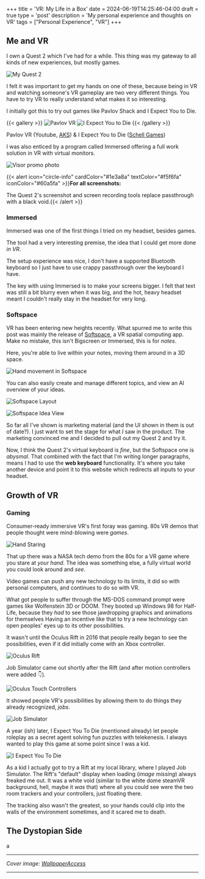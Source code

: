 +++
title = 'VR: My Life in a Box'
date = 2024-06-19T14:25:46-04:00
draft = true
type = 'post'
description  = 'My personal experience and thoughts on VR'
tags = ["Personal Experience", "VR"]
+++

<!--more-->

## Me and VR

I own a Quest 2 which I've had for a while. This thing was my gateway to all kinds of new experiences, but mostly games. 

![My Quest 2](posts/vr/quest2.jpeg "My Quest 2 (own work)")

<the-fold></the-fold>

I felt it was important to get my hands on one of these, because being in VR and watching someone's VR gameplay are two very different things. You have to try VR to really understand what makes it so interesting.

I initially got this to try out games like Pavlov Shack and I Expect You to Die. 

{{< gallery >}}
  <img src="/galleries/ieypv/pavlov.jpg" class="grid-w50" alt="Pavlov VR" />
  <img src="/galleries/ieypv/ieytd.jpg" class="grid-w50" alt="I Expect You to Die" />
{{< /gallery >}}

<figcaption>Pavlov VR (Youtube, <a href="https://www.youtube.com/@AKSBSU" target="_blank">AKS</a>) & I Expect You to Die (<a href="https://iexpectyoutodie.schellgames.com/original" target="_blank">Schell Games</a>)</figcaption>

I was also enticed by a program called Immersed offering a full work solution in VR with virtual monitors.

![Visor promo photo](posts/vr/visorpromo.png "Visor promo photo (Immersed)")

{{< alert icon="circle-info" cardColor="#1e3a8a" textColor="#f5f6fa" iconColor="#60a5fa" >}}<b>For all screenshots:</b>

The Quest 2's screenshot and screen recording tools replace passthrough with a black void.{{< /alert >}}

### Immersed

Immersed was one of the first things I tried on my headset, besides games.

The tool had a very interesting premise, the idea that I could get more done *in VR*.

The setup experience was nice, I don't have a supported Bluetooth keyboard so I just have to use crappy passthrough over the keyboard I have.

The key with using Immersed is to make your screens bigger. I felt that text was still a bit blurry even when it was big, and the hot, heavy headset meant I couldn't really stay in the headset for very long.

### Softspace

VR has been entering new heights recently. What spurred me to write this post was mainly the release of [Softspace](https://soft.space), a VR spatial computing app. Make no mistake, this isn't Bigscreen or Immersed, this is for *notes*.

Here, you're able to live within your notes, moving them around in a 3D space.

![Hand movement in Softspace](posts/vr/softspace_grip.gif "Moving your workspace around ([Softspace](https://docs.soft.space/softspace-user-guide-9636ba34e77841e0bda3115460cc920a#b66b6d6eabc342528854d0a61cf8c325))")

You can also easily create and manage different topics, and view an AI overview of your ideas.

![Softspace Layout](posts/vr/softspace_layout.png "Layout Mode ([Softspace](https://docs.soft.space/softspace-user-guide-9636ba34e77841e0bda3115460cc920a#32794642814041fd951a1c10469a10ae))")

![Softspace Idea View](posts/vr/softspace_ideas.gif "Idea Mode ([Softspace](https://building.soft.space/i/136188294/ai-powered-features-for-insight-and-inspiration))")

So far all I've shown is marketing material (and the UI shown in them is out of date?). I just want to set the stage for what *I* saw in the product. The marketing convinced me and I decided to pull out my Quest 2 and try it.

Now, I think the Quest 2's virtual keyboard is *fine*, but the Softspace one is *abysmal*. That combined with the fact that I'm writing longer paragraphs, means I had to use the **web keyboard** functionality. It's where you take another device and point it to this website which redirects all inputs to your headset.

## Growth of VR

### Gaming

Consumer-ready immersive VR's first foray was gaming. 80s VR demos that people thought were mind-blowing were *games*.

![Hand Staring](posts/vr/handstare.jpg "Hand Staring Competition (NASA)")

That up there was a NASA tech demo from the 80s for a VR game where you stare at *your hand*. The idea was something else, a fully virtual world you could look around and *see*.

Video games can push any new technology to its limits, it did so with personal computers, and continues to do so with VR.

What got people to suffer through the MS-DOS command prompt were games like Wolfenstein 3D or DOOM. They booted up Windows 98 for Half-Life, because they *had* to see those jawdropping graphics and animations for themselves Having an incentive like that to try a new technology can open peoples' eyes up to its other possibilities.

It wasn't until the Oculus Rift in 2016 that people really began to see the possibilities, even if it did initially come with an Xbox controller.

![Oculus Rift](posts/vr/rift.jpg "Oculus Rift CV1 ([Evan Amos](https://commons.wikimedia.org/wiki/User:Evan-Amos))")

Job Simulator came out shortly after the Rift (and after motion controllers were added 👇).

![Oculus Touch Controllers](posts/vr/oculus-controllers.jpg "Oculus Touch Controllers ([Evan Amos](https://commons.wikimedia.org/wiki/User:Evan-Amos))")

It showed people VR's possibilities by allowing them to do things they already recognized, *jobs*.

![Job Simulator](posts/vr/jobsim.jpg "Job Simulator ([Owlchemy Labs](https://store.steampowered.com/app/448280/Job_Simulator/))")

A year (ish) later, I Expect You To Die (mentioned already) let people roleplay as a secret agent solving fun puzzles with telekenesis. I always wanted to play this game at some point since I was a kid.

![I Expect You To Die](posts/vr/ieytd2.jpg "I Expect You To Die ([Schell Games](https://store.steampowered.com/app/587430/I_Expect_You_To_Die/))")

As a kid I actually got to try a Rift at my local library, where I played Job Simulator. The Rift's "default" display when loading (*image missing*) always freaked me out. It was a white void (similar to the white dome steamVR background, hell, maybe it *was* that) where all you could see were the two room trackers and your controllers, just floating there.

The tracking also wasn't the greatest, so your hands could clip into the walls of the environment sometimes, and it scared me to death.

## The Dystopian Side

a

---

*Cover image: [WallpaperAccess](https://wallpaperaccess.com/virtual-reality)*

---